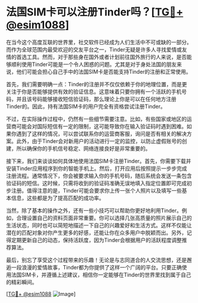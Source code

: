 # 法国SIM卡可以注册Tinder吗？[[TG💪+ @esim1088](https://t.me/s/esim1088)]

在当今这个高度互联的世界里，社交软件已经成为人们生活中不可或缺的一部分。而作为全球范围内最受欢迎的交友平台之一，Tinder无疑是许多人寻找爱情或友情的首选工具。然而，对于那些身在国外或者计划前往国外旅行的人来说，是否能够顺利使用Tinder可能是一个令人困惑的问题。尤其是对于身处法国的朋友来说，他们可能会担心自己手中的法国SIM卡是否能支持Tinder的注册和正常使用。

首先，我们需要明确一点：Tinder的注册并不仅仅依赖于你的地理位置，而是更关注于你是否能够提供有效的验证信息。这意味着只要你拥有一个活跃的手机号码，并且该号码能够接收短信验证码，那么理论上你是可以在任何地方注册Tinder的。因此，持有法国SIM卡的用户完全有资格尝试注册Tinder。

不过，在实际操作过程中，仍然有一些细节需要注意。比如，有些国家或地区的运营商可能会对国际短信有一定的限制，这可能导致你在输入验证码时遇到困难。如果你遇到了这样的情况，可以尝试联系你的运营商客服，询问是否有相关的解决方案。此外，由于Tinder会对新用户的活动进行一定的监控，以防止虚假账号的创建，所以确保你的手机信号稳定、网络连接良好是非常重要的。

接下来，我们来谈谈如何具体地使用法国SIM卡注册Tinder。首先，你需要下载并安装Tinder应用程序到你的智能手机上。然后，打开应用后按照提示一步步完成注册流程。通常情况下，你会被要求输入你的手机号码，随后系统会发送一条包含验证码的短信。这时候，只需将收到的验证码准确无误地填入指定位置即可完成初步注册。值得注意的是，Tinder可能会要求你上传一张个人照片以及填写一些基本信息，这些都是为了提高匹配的成功率。

当然，除了基本的操作之外，还有一些小技巧可以帮助你更好地利用Tinder。例如，合理设置自己的资料页面非常重要。你可以选择几张高质量的照片展示自己的生活状态，同时也可以简短地描述一下自己的兴趣爱好和生活方式。这样不仅能让潜在的匹配对象对你产生更多的好感，还能让你在众多用户中脱颖而出。另外，记得定期更新自己的动态，保持活跃度，因为Tinder会根据用户的活跃程度调整推荐算法。

最后，别忘了享受这个过程带来的乐趣！无论是与志同道合的人交流思想，还是邂逅一段浪漫的爱情故事，Tinder都为你提供了这样一个广阔的平台。只要正确使用法国SIM卡，并遵循上述建议，相信你一定能够在Tinder的世界里找到属于自己的精彩瞬间。

[[TG💪+ @esim1088](https://t.me/s/esim1088) ![Image](https://i.postimg.cc/4NQfJmqS/Snipaste-2025-05-13-00-14-12.png)]